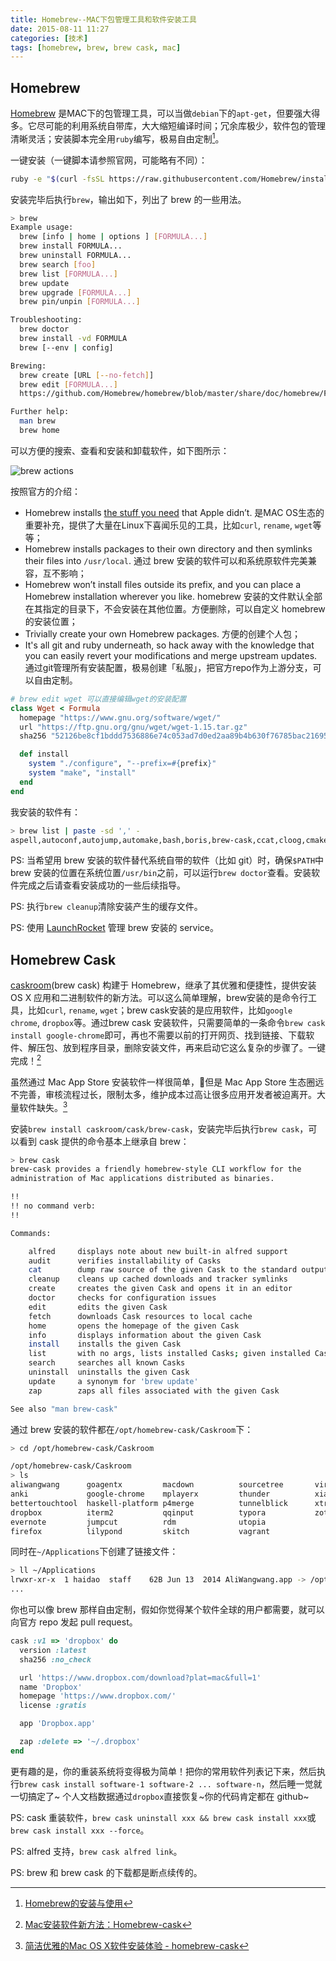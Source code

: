 ```yaml
---
title: Homebrew--MAC下包管理工具和软件安装工具
date: 2015-08-11 11:27
categories: [技术]
tags: [homebrew, brew, brew cask, mac]
---
```


## Homebrew

[Homebrew](http://brew.sh/) 是MAC下的包管理工具，可以当做`debian`下的`apt-get`，但要强大得多。它尽可能的利用系统自带库，大大缩短编译时间；冗余库极少，软件包的管理清晰灵活；安装脚本完全用`ruby`编写，极易自由定制[^linfan]。

一键安装（一键脚本请参照官网，可能略有不同）：

```bash
ruby -e "$(curl -fsSL https://raw.githubusercontent.com/Homebrew/install/master/install)"
```

安装完毕后执行`brew`，输出如下，列出了 brew 的一些用法。

```bash
> brew
Example usage:
  brew [info | home | options ] [FORMULA...]
  brew install FORMULA...
  brew uninstall FORMULA...
  brew search [foo]
  brew list [FORMULA...]
  brew update
  brew upgrade [FORMULA...]
  brew pin/unpin [FORMULA...]

Troubleshooting:
  brew doctor
  brew install -vd FORMULA
  brew [--env | config]

Brewing:
  brew create [URL [--no-fetch]]
  brew edit [FORMULA...]
  https://github.com/Homebrew/homebrew/blob/master/share/doc/homebrew/Formula-Cookbook.md

Further help:
  man brew
  brew home
```

可以方便的搜索、查看和安装和卸载软件，如下图所示：

![brew actions](http://qiniu-wulfric.lufeihaidao.top/brew-action.png "brew actions")

按照官方的介绍：

- Homebrew installs [the stuff you need](https://github.com/Homebrew/homebrew/tree/master/Library/Formula) that Apple didn’t. 是MAC OS生态的重要补充，提供了大量在Linux下喜闻乐见的工具，比如`curl`, `rename`, `wget`等等；
- Homebrew installs packages to their own directory and then symlinks their files into `/usr/local`. 通过 brew 安装的软件可以和系统原软件完美兼容，互不影响；
- Homebrew won’t install files outside its prefix, and you can place a Homebrew installation wherever you like. homebrew 安装的文件默认全部在其指定的目录下，不会安装在其他位置。方便删除，可以自定义 homebrew 的安装位置；
- Trivially create your own Homebrew packages. 方便的创建个人包；
- It's all git and ruby underneath, so hack away with the knowledge that you can easily revert your modifications and merge upstream updates. 通过git管理所有安装配置，极易创建「私服」，把官方repo作为上游分支，可以自由定制。

``` ruby
# brew edit wget 可以直接编辑wget的安装配置
class Wget < Formula
  homepage "https://www.gnu.org/software/wget/"
  url "https://ftp.gnu.org/gnu/wget/wget-1.15.tar.gz"
  sha256 "52126be8cf1bddd7536886e74c053ad7d0ed2aa89b4b630f76785bac21695fcd"

  def install
    system "./configure", "--prefix=#{prefix}"
    system "make", "install"
  end
end
```

我安装的软件有：

```bash
> brew list | paste -sd ',' -
aspell,autoconf,autojump,automake,bash,boris,brew-cask,ccat,cloog,cmake,composer,coreutils,cscope,ctags,editorconfig,emacs-clang-complete-async,emacs-mac,fontconfig,freetype,gcc,gdbm,gettext,git,gmp,gnu-sed,gnutls,go,htop-osx,icu4c,imagemagick,isl,jpeg,leptonica,libevent,libmpc,libpng,libtasn1,libtiff,libtool,llvm,mercurial,mobile-shell,mpfr,nettle,newt,nvm,openssl,pcre,php56,pkg-config,popt,protobuf,proxychains-ng,pyenv,pyqt,python,qt,rbenv,rbenv-gem-rehash,readline,rename,ruby-build,s-lang,sip,sqlite,tesseract,the_silver_searcher,tig,tree,unixodbc,vim,wget,xz,zeromq,zlib,zsh
``` 

PS: 当希望用 brew 安装的软件替代系统自带的软件（比如 git）时，确保`$PATH`中 brew 安装的位置在系统位置`/usr/bin`之前，可以运行`brew doctor`查看。安装软件完成之后请查看安装成功的一些后续指导。

PS: 执行`brew cleanup`清除安装产生的缓存文件。

PS: 使用 [LaunchRocket](https://github.com/jimbojsb/launchrocket) 管理 brew 安装的 service。

## Homebrew Cask

[caskroom](http://caskroom.io/)(brew cask) 构建于 Homebrew，继承了其优雅和便捷性，提供安装 OS X 应用和二进制软件的新方法。可以这么简单理解，brew安装的是命令行工具，比如`curl`, `rename`, `wget`；brew cask安装的是应用软件，比如`google chrome`, `dropbox`等。通过brew cask 安装软件，只需要简单的一条命令`brew cask install google-chrome`即可，再也不需要以前的打开网页、找到链接、下载软件、解压包、放到程序目录，删除安装文件，再来启动它这么复杂的步骤了。一键完成！[^yangzhiping]

虽然通过 Mac App Store 安装软件一样很简单，但是 Mac App Store 生态圈远不完善，审核流程过长，限制太多，维护成本过高让很多应用开发者被迫离开。大量软件缺失。[^ksmx]

安装`brew install caskroom/cask/brew-cask`，安装完毕后执行`brew cask`，可以看到 cask 提供的命令基本上继承自 brew：

```bash
> brew cask
brew-cask provides a friendly homebrew-style CLI workflow for the
administration of Mac applications distributed as binaries.

!!
!! no command verb:
!!

Commands:

    alfred     displays note about new built-in alfred support
    audit      verifies installability of Casks
    cat        dump raw source of the given Cask to the standard output
    cleanup    cleans up cached downloads and tracker symlinks
    create     creates the given Cask and opens it in an editor
    doctor     checks for configuration issues
    edit       edits the given Cask
    fetch      downloads Cask resources to local cache
    home       opens the homepage of the given Cask
    info       displays information about the given Cask
    install    installs the given Cask
    list       with no args, lists installed Casks; given installed Casks, lists staged files
    search     searches all known Casks
    uninstall  uninstalls the given Cask
    update     a synonym for 'brew update'
    zap        zaps all files associated with the given Cask

See also "man brew-cask"
```

通过 brew 安装的软件都在`/opt/homebrew-cask/Caskroom`下：

```bash
> cd /opt/homebrew-cask/Caskroom

/opt/homebrew-cask/Caskroom
> ls
aliwangwang      goagentx         macdown          sourcetree       virtualbox
anki             google-chrome    mplayerx         thunder          xiami
bettertouchtool  haskell-platform p4merge          tunnelblick      xtrafinder
dropbox          iterm2           qqinput          typora           zotero
evernote         jumpcut          rdm              utopia
firefox          lilypond         skitch           vagrant
```

同时在`~/Applications`下创建了链接文件：

```bash
> ll ~/Applications
lrwxr-xr-x  1 haidao  staff    62B Jun 13  2014 AliWangwang.app -> /opt/homebrew-cask/Caskroom/aliwangwang/latest/AliWangwang.app
...
```

你也可以像 brew 那样自由定制，假如你觉得某个软件全球的用户都需要，就可以向官方 repo 发起 pull request。

```ruby
cask :v1 => 'dropbox' do
  version :latest
  sha256 :no_check

  url 'https://www.dropbox.com/download?plat=mac&full=1'
  name 'Dropbox'
  homepage 'https://www.dropbox.com/'
  license :gratis

  app 'Dropbox.app'

  zap :delete => '~/.dropbox'
end
```

更有趣的是，你的重装系统将变得极为简单！把你的常用软件列表记下来，然后执行`brew cask install software-1 software-2 ... software-n`，然后睡一觉就一切搞定了~ 个人文档数据通过`dropbox`直接恢复~你的代码肯定都在 github~

PS: cask 重装软件，`brew cask uninstall xxx && brew cask install xxx`或`brew cask install xxx --force`。

PS: alfred 支持，`brew cask alfred link`。

PS: brew 和 brew cask 的下载都是断点续传的。

[^yangzhiping]: [Mac安装软件新方法：Homebrew-cask](http://www.yangzhiping.com/tech/homebrew-cask.html)

[^ksmx]: [简洁优雅的Mac OS X软件安装体验 - homebrew-cask](http://ksmx.me/homebrew-cask-cli-workflow-to-install-mac-applications/)

[^linfan]: [Homebrew的安装与使用](http://linfan.info/blog/2012/02/25/homebrew-installation-and-usage/)